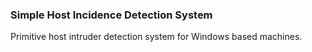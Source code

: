 ### Simple Host Incidence Detection System

Primitive host intruder detection system for Windows based machines.
